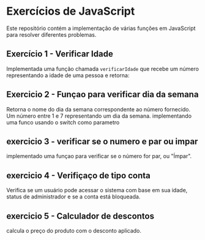 # Exercícios de JavaScript

Este repositório contém a implementação de várias funções em JavaScript para resolver diferentes problemas. 

## Exercício 1 - Verificar Idade
Implementada uma função chamada `verificarIdade` que recebe um número representando a idade de uma pessoa e retorna:

## Exercicio 2 - Funçao para verificar dia da semana
Retorna o nome do dia da semana correspondente ao número fornecido.
 Um número entre 1 e 7 representando um dia da semana.
 implementando uma funco usando o switch como parametro

## exercicio 3 - verificar se o numero e par ou impar
implementado uma funçao para  verificar se o número for par, ou "Ímpar".

## exercicio 4 - Verifiçaço de tipo conta
 Verifica se um usuário pode acessar o sistema com base em sua idade, status de administrador e se a conta está bloqueada.
 

## exercicio 5 - Calculador de descontos

 calcula o preço do produto com o desconto aplicado.
 
